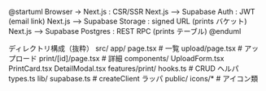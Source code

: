 @startuml
Browser -> Next.js : CSR/SSR
Next.js --> Supabase Auth : JWT (email link)
Next.js --> Supabase Storage : signed URL (prints バケット)
Next.js --> Supabase Postgres : REST RPC (prints テーブル)
@enduml

ディレクトリ構成（抜粋）
src/
  app/
    page.tsx            # 一覧
    upload/page.tsx     # アップロード
    print/[id]/page.tsx # 詳細
  components/
    UploadForm.tsx
    PrintCard.tsx
    DetailModal.tsx
  features/print/
    hooks.ts            # CRUD ヘルパ
    types.ts
lib/
  supabase.ts           # createClient ラッパ
public/
  icons/*               # アイコン類